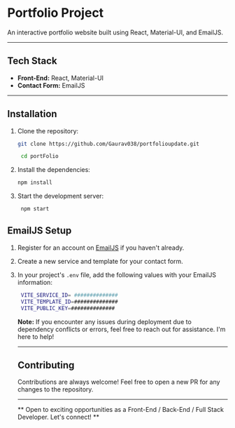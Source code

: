  # Portfolio Project



An interactive portfolio website built using React, Material-UI, and EmailJS.

---
## Tech Stack

- **Front-End:** React, Material-UI
- **Contact Form:** EmailJS



---
## Installation

1. Clone the repository:

   ```bash
   git clone https://github.com/Gaurav038/portfolioupdate.git

    cd portFolio
    ```
2. Install the dependencies:

   ```bash
   npm install
   ```
3. Start the development server:

   ```bash
    npm start
    ```
## EmailJS Setup
    
1. Register for an account on [EmailJS](https://www.emailjs.com/) if you haven't already.
2. Create a new service and template for your contact form.
3. In your project's `.env` file, add the following values with your EmailJS information:

    ```bash
     VITE_SERVICE_ID= ##############
     VITE_TEMPLATE_ID=##############
     VITE_PUBLIC_KEY=##############

    ```




    **Note:** If you encounter any issues during deployment due to dependency conflicts or errors, feel free to reach out for assistance. I'm here to help!

     ---
     ## Contributing

    Contributions are always welcome! Feel free to open a new PR for any changes to the repository. 

     ---
    ** Open to exciting opportunities as a Front-End / Back-End / Full Stack Developer. Let's connect! **
      

